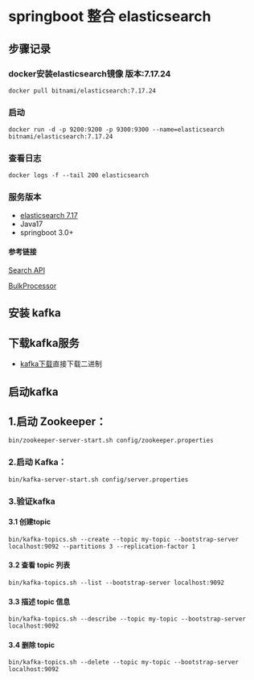 # springboot 整合 elasticsearch

## 步骤记录

### docker安装elasticsearch镜像 版本:7.17.24

```
docker pull bitnami/elasticsearch:7.17.24
```

### 启动

```
docker run -d -p 9200:9200 -p 9300:9300 --name=elasticsearch bitnami/elasticsearch:7.17.24
```

### 查看日志

```
docker logs -f --tail 200 elasticsearch
```

### 服务版本

+ [elasticsearch 7.17](https://www.elastic.co/guide/en/elasticsearch/reference/7.17/install-elasticsearch.html)
+ Java17
+ springboot 3.0+

#### 参考链接

[Search API](https://www.elastic.co/guide/en/elasticsearch/client/java-api/current/java-search.html)

[BulkProcessor](https://www.elastic.co/guide/en/elasticsearch/client/java-api/current/java-docs-bulk-processor.html)

## 安装 kafka

## 下载kafka服务

+ [kafka下载](https://kafka.apache.org/downloads)直接下载二进制

## 启动kafka

## 1.启动 Zookeeper：

```
bin/zookeeper-server-start.sh config/zookeeper.properties
```

### 2.启动 Kafka：

```
bin/kafka-server-start.sh config/server.properties
```

### 3.验证kafka

#### 3.1 创建topic

```bin/kafka-topics.sh --create --topic my-topic --bootstrap-server localhost:9092 --partitions 3 --replication-factor 1```

#### 3.2 查看 topic 列表

```bin/kafka-topics.sh --list --bootstrap-server localhost:9092```

#### 3.3 描述 topic 信息

```bin/kafka-topics.sh --describe --topic my-topic --bootstrap-server localhost:9092```

#### 3.4 删除 topic

```bin/kafka-topics.sh --delete --topic my-topic --bootstrap-server localhost:9092```
